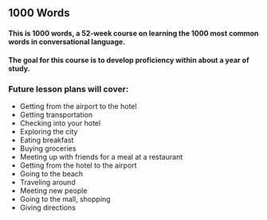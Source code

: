## 1000 Words

#### This is 1000 words, a 52-week course on learning the 1000 most common words in conversational language.

#### The goal for this course is to develop proficiency within about a year of study.

### Future lesson plans will cover:

- Getting from the airport to the hotel
- Getting transportation
- Checking into your hotel
- Exploring the city
- Eating breakfast
- Buying groceries
- Meeting up with friends for a meal at a restaurant
- Getting from the hotel to the airport
- Going to the beach
- Traveling around
- Meeting new people
- Going to the mall, shopping
- Giving directions
